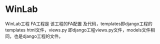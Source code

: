 # WinLab
WinLab工程
FA工程是 该工程的FA配置 及代码，templates即django工程的templates html文件，views.py 即django工程views.py文件，models文件相同，也是django工程的文件。
